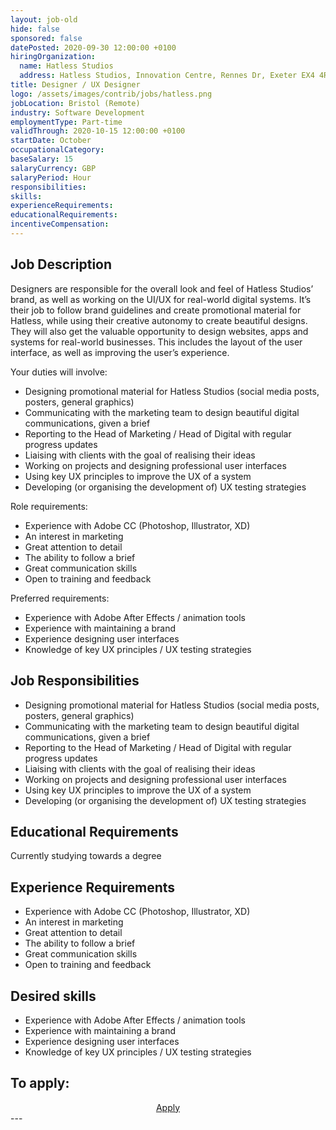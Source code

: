 ```yaml
---
layout: job-old
hide: false
sponsored: false
datePosted: 2020-09-30 12:00:00 +0100
hiringOrganization:
  name: Hatless Studios
  address: Hatless Studios, Innovation Centre, Rennes Dr, Exeter EX4 4RN
title: Designer / UX Designer
logo: /assets/images/contrib/jobs/hatless.png
jobLocation: Bristol (Remote)
industry: Software Development
employmentType: Part-time
validThrough: 2020-10-15 12:00:00 +0100
startDate: October
occupationalCategory:
baseSalary: 15
salaryCurrency: GBP
salaryPeriod: Hour
responsibilities:
skills:
experienceRequirements:
educationalRequirements:
incentiveCompensation:
---
```


## Job Description

Designers are responsible for the overall look and feel of Hatless Studios’ brand, as well as working on the UI/UX for real-world digital systems. It’s their job to follow brand guidelines and create promotional material for Hatless, while using their creative autonomy to create beautiful designs. They will also get the valuable opportunity to design websites, apps and systems for real-world businesses. This includes the layout of the user interface, as well as improving the user’s experience.

Your duties will involve:

- Designing promotional material for Hatless Studios (social media posts, posters, general graphics)
- Communicating with the marketing team to design beautiful digital communications, given a brief
- Reporting to the Head of Marketing / Head of Digital with regular progress updates
- Liaising with clients with the goal of realising their ideas
- Working on projects and designing professional user interfaces
- Using key UX principles to improve the UX of a system
- Developing (or organising the development of) UX testing strategies

Role requirements:

- Experience with Adobe CC (Photoshop, Illustrator, XD)
- An interest in marketing
- Great attention to detail
- The ability to follow a brief
- Great communication skills
- Open to training and feedback

Preferred requirements:

- Experience with Adobe After Effects / animation tools
- Experience with maintaining a brand
- Experience designing user interfaces
- Knowledge of key UX principles / UX testing strategies

## Job Responsibilities

- Designing promotional material for Hatless Studios (social media posts, posters, general graphics)
- Communicating with the marketing team to design beautiful digital communications, given a brief
- Reporting to the Head of Marketing / Head of Digital with regular progress updates
- Liaising with clients with the goal of realising their ideas
- Working on projects and designing professional user interfaces
- Using key UX principles to improve the UX of a system
- Developing (or organising the development of) UX testing strategies

## Educational Requirements

Currently studying towards a degree

## Experience Requirements

- Experience with Adobe CC (Photoshop, Illustrator, XD)
- An interest in marketing
- Great attention to detail
- The ability to follow a brief
- Great communication skills
- Open to training and feedback

## Desired skills

- Experience with Adobe After Effects / animation tools
- Experience with maintaining a brand
- Experience designing user interfaces
- Knowledge of key UX principles / UX testing strategies

## To apply:

<div class="to-apply" style="text-align: center">
  <a class="btn btn--dark" style="margin: 20px" href="https://forms.gle/uTFEVd5ZALVHawt46">
    Apply
  </a>
</div>
---
